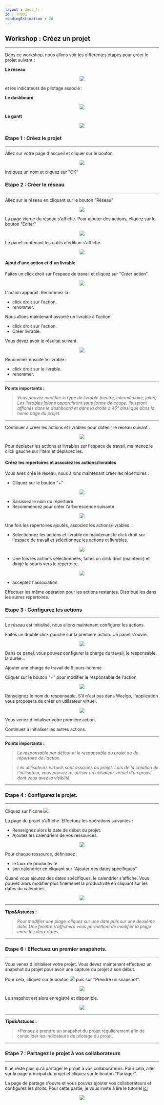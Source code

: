 ```yaml
---
layout : docs_fr
id : TP001
readingEstimation : 20
---
```


## Workshop : Créez un projet
------------------------

Dans ce workshop, nous allons voir les différentes étapes pour créer le projet suivant :

**Le réseau**

<p align="center">
<img src="reseauCible.png">
</p>

et les indicateurs de pilotage associé :

**Le dashboard**

<p align="center">
<img src="dashboardCible.png">
</p>


**Le gantt**

<p align="center">
<img src="ganttCible.png">
</p>


### Etape 1 : Créez le projet
------------------------

Allez sur votre page d'accueil et cliquer sur le bouton.

<p align="center">
<img src="boutonCreerProjet.png">
</p>

Indiquez un nom et cliquez sur "OK"

### Etape 2 : Créer le réseau
------------------------

Allez sur le réseau en cliquant sur le bouton "Réseau"

<p align="center">
<img src="boutonReseau.png">
</p>

La page vierge du réseau s'affiche. Pour ajouter des actions, cliquez sur le bouton "Editer" 

<p align="center">
<img src="boutonEditer.png">
</p>

Le panel contenant les outils d'édition s'affiche.

<p align="center">
<img src="panelEdition.png">
</p>

#### Ajout d'une action et d'un livrable


Faites un click droit sur l'espace de travail et cliquez sur "Créer action". 

<p align="center">
<img src="menuContextuelCreerAction.png">
</p>

L'action apparait. Renommez la :
* click droit sur l'action.
* renommer.

Nous allons maintenant associé un livrable à l'action: 
* click droit sur l'action.
* Créer livrable.

Vous devez avoir le résultat suivant. 

<p align="center">
<img src="actionLivrable1.png">
</p>

Renommez ensuite le livrable : 
* click droit sur le livrable.
* renommer.

---
**Points importants :**

>*Vous pouvez modifier le type de livrable (neutre, intermédiaire, jalon). Les livrables jalons apparaitront sous forme de coupe. Ils seront affichés dans le dashboard et dans la droite à 45° ainsi que dans la home page du projet.*

---

Continuer à créer les actions et livrables pour obtenir le réseau suivant : 

<p align="center">
<img src="reseauCible.png">
</p>

Pour déplacer les actions et livrables sur l'espace de travail, maintenez le click gauche sur l'item et déplacez les.


#### Créez les repertoires et associez les actions/livrables

Vous avez créé le réseau, nous allons maintenant créer les répertoires : 
* Cliquez sur le bouton "+" 

<p align="center">
<img src="boutonAjoutRepertoire.png">
</p>

* Saisissez le nom du répertoire
* Recommencez pour créer l'arborescence suivante 

<p align="center">
<img src="arborescenceRepertoire.png">
</p>

Une fois les repertoires ajoutés, associez les actions/livrables : 
* Selectionnez les actions et livrable en maintenant le click droit sur l'espace de travail et séléctionnez les actions et livrables. 

<p align="center">
<img src="selectionMultiple.png">
</p>

* Une fois les actions séléctionnées, faites un click droit (maintenir) et dirigé la souris vers le répertoire. 

<p align="center">
<img src="associerReseauRepertoire.png">
</p>

* acceptez l'association. 

Effectuer les même opération pour les actions restantes. Distribué les dans les autres répertoires. 

### Etape 3 : Configurez les actions
------------------------

Le réseau est initialisé, nous allons maintenant configurer les actions. 

Faites un double click gauche sur la première action. Un panel s'ouvre. 

<p align="center">
<img src="panelConfigurationAction.png">
</p>

Dans ce panel, vous pouvez configurer la charge de travail, le responsable, la durée...

Ajouter une charge de travail de 5 jours-homme. 

Cliquer sur le bouton "+" pour modifier le responsable de l'action

<p align="center">
<img src="boutonPlusResponsable.png">
</p>

Renseignez le nom du responsable. S'il n'est pas dans Weelgo, l'application vous proposera de créer un utilisateur virtuel.

<p align="center">
<img src="creerUtilisateurVirtuel.png">
</p>

Vous venez d'initaliser votre première action. 

Continuez à initialiser les autres actions. 

---

**Points importants :**

>*Le responsable par défaut et le responsable du projet ou du répertoire de l'action.* 

>*Les utilisateurs virtuels sont associés au projet. Lors de la création de l'utilisateur, vous pouvez re-utiliser un utilsateur virtuel d'un projet dont vous avez la visibilté.* 

---

### Etape 4 : Configurez le projet. 
------------------------

Cliquez sur l'icone <img src="iconeConfigProjet.png">.

La page du projet s'affiche. Effectuez les opérations suivantes : 
* Renseignez alors la date de début du projet. 
* Ajoutez les calendriers de vos ressources. 

<p align="center">
<img src="configurerProjet.png">
</p>

Pour chaque ressource, définissez :
* le taux de productivité 
* son calendrier en cliquant sur "Ajouter des dates spécifiques"

Quand vous ajoutez des dates spécifiques, le calendrier s'affiche. Vous pouvez alors modifier plus finemenet la productivité en cliquant sur les dates du calendrier. 

<p align="center">
<img src="calendrier.png">
</p>

---

**Tips&Astuces :**
>*Pour modifier une plage, cliquez sur une date puis sur une deuxème date. Une fenêtre s'affichera vous permettant de modifier la plage entre les deux dates.*

---

### Etape 6 : Effectuez un premier snapshots. 
------------------------

Vous venez d'initialiser votre projet. Vous devez maintenant effectuez un snapshot du projet pour avoir une capture du projet à son début. 

Pour cela, cliquez sur le bouton <img src="boutonSnapshot.png"> puis sur "Prendre un snapshot". 

<p align="center">
<img src="prendreSnapshot.png">
</p>

Le snapshot est alors enregistré et disponible. 

<p align="center">
<img src="snapshotPris.png">
</p>



---

**Tips&Astuces :**
>*Pensez à prendre un snapshot du projet régulièrement afin de consolider les indicateurs de pilotage du projet. 

---

### Etape 7 : Partagez le projet à vos collaborateurs
------------------------

Il ne reste plus qu'a partager le projet à vos collaborateurs. Pour cela, aller sur la page principal du projet et cliquez sur le bouton "Partager". 

La page de partage s'ouvre et vous pouvez ajouter vos collaborateurs et configurez les droits. Pour cette partie, je vous invite à lire le tutoriel [ici](http://docs.weelgo.com/fr/tutoriels/partagez_projet/)

<p align="center">
<img src="ecranProjetPartager.png">
</p>


